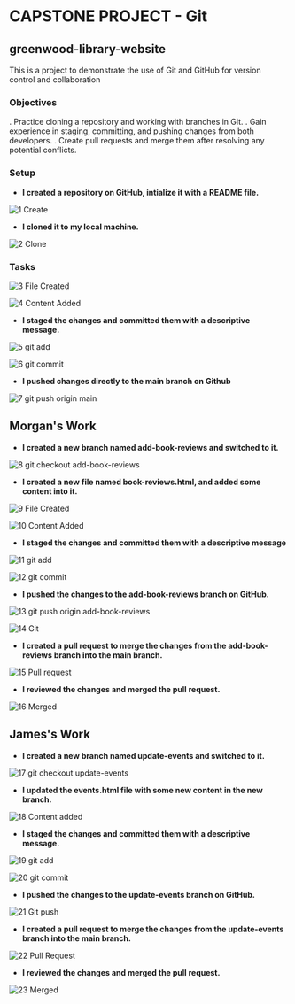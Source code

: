 # CAPSTONE PROJECT - Git
## greenwood-library-website
This is a project to demonstrate the use of Git and GitHub for version control and collaboration
### Objectives
. Practice cloning a repository and working with branches in Git.
. Gain experience in staging, committing, and pushing changes from both developers.
. Create pull requests and merge them after resolving any potential conflicts.
### Setup
* **I created a repository on GitHub, intialize it with a README file.**

![1 Create](https://github.com/user-attachments/assets/c2cf9cbe-85e2-4c63-acb8-7afc51531af9)

* **I cloned it to my local machine.**

![2 Clone](https://github.com/user-attachments/assets/9f3bb581-448c-4e8d-80c5-24a16cb2713e)

### Tasks

![3 File Created](https://github.com/user-attachments/assets/c04144f2-1b98-4707-86ea-4e64b199a72b)

![4 Content Added](https://github.com/user-attachments/assets/66f8b7ee-94fb-4b29-9092-df83d780f928)

* **I staged the changes and committed them with a descriptive message.**

![5 git add](https://github.com/user-attachments/assets/5ff32931-deb7-4a1d-b62b-b205bfb73cbd)

![6  git commit](https://github.com/user-attachments/assets/4547d6ea-d729-4cfe-a903-54f2806fedf5)

* **I pushed changes directly to the main branch on Github**

![7 git push origin main](https://github.com/user-attachments/assets/75f39cce-d2c3-4e7a-8e76-5ddf4caf01fa)

## Morgan's Work

* **I created a new branch named add-book-reviews and switched to it.**

![8 git checkout add-book-reviews](https://github.com/user-attachments/assets/dbf34ac8-e2c5-4d1a-80f7-60c32efa98c4)

* **I created a new file named book-reviews.html, and added some content into it.**

![9 File Created](https://github.com/user-attachments/assets/78e9ef63-2183-4cc0-9d76-58f5fe8bbc8e)

![10 Content Added](https://github.com/user-attachments/assets/3e70cbf4-1f37-474b-b1d5-a85290208140)

* **I staged the changes and committed them with a descriptive message**

![11 git add](https://github.com/user-attachments/assets/db8104ae-ca7d-4bbd-9d2a-ea7f3a2afed7)

![12  git commit](https://github.com/user-attachments/assets/8df8c76c-4058-4f5c-ba2e-55599317b272)

* **I pushed the changes to the add-book-reviews branch on GitHub.**

![13 git push origin add-book-reviews](https://github.com/user-attachments/assets/32f4d2f2-c080-437b-bb8f-99fcf5529628)

![14 Git](https://github.com/user-attachments/assets/36e774e5-9e0e-4c3a-b218-7b142c947070)

* **I created a pull request to merge the changes from the add-book-reviews branch into the main branch.**

![15 Pull request](https://github.com/user-attachments/assets/a25de739-e7e1-4eb2-a069-6a512f6004d1)

* **I reviewed the changes and merged the pull request.**

![16 Merged](https://github.com/user-attachments/assets/f37d9af5-69b9-4c86-accf-13f84e773a5d)

## James's Work

* **I created a new branch named update-events and switched to it.**

![17 git checkout update-events](https://github.com/user-attachments/assets/2b7c1347-c676-4c07-b3cc-aac4c7955685)

* **I updated the events.html file with some new content in the new branch.**

![18  Content added](https://github.com/user-attachments/assets/a41c31a3-47be-4892-8562-bdf7b985511a)

* **I staged the changes and committed them with a descriptive message.**

![19  git add](https://github.com/user-attachments/assets/19f95b15-af58-4ddf-b862-f65be814871f)

![20  git commit](https://github.com/user-attachments/assets/e902ac26-c37e-4179-9a9e-b25e31797c6d)

* **I pushed the changes to the update-events branch on GitHub.**

![21  Git push](https://github.com/user-attachments/assets/6ff8da09-2484-4b03-baec-444042b4a773)

* **I created a pull request to merge the changes from the update-events branch into the main branch.**

![22  Pull Request](https://github.com/user-attachments/assets/de19bc05-6fc4-49a9-8cb5-ddd2d818c91c)

* **I reviewed the changes and merged the pull request.**

![23  Merged](https://github.com/user-attachments/assets/193fb3c1-70b1-41d9-9d49-085a8bc293bd)

